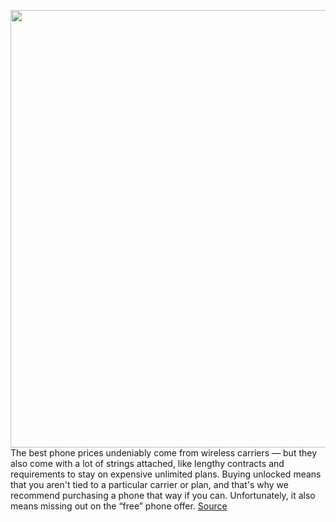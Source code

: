 <img src='https://cdn.vox-cdn.com/thumbor/31uUEGnMbPZRIi3APZzr7QYuvUQ=/0x0:2040x1360/1200x800/filters:focal(857x517:1183x843)/cdn.vox-cdn.com/uploads/chorus_image/image/71098623/ajohnson_220216_5033_0001.0.jpg' width='700px' /><br/>
The best phone prices undeniably come from wireless carriers — but they also come with a lot of strings attached, like lengthy contracts and requirements to stay on expensive unlimited plans. Buying unlocked means that you aren't tied to a particular carrier or plan, and that's why we recommend purchasing a phone that way if you can. Unfortunately, it also means missing out on the “free” phone offer.
<a href='https://www.theverge.com/23201958/amazon-prime-day-best-phone-deals-2022'> Source <a/>